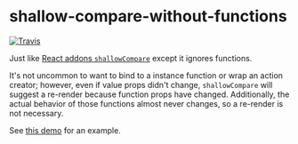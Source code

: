 # shallow-compare-without-functions

[![Travis][build-badge]][build]

Just like [React addons `shallowCompare`](https://facebook.github.io/react/docs/shallow-compare.html) except it ignores functions.

It's not uncommon to want to bind to a instance function or wrap an action creator; however, even if value props didn't change,
`shallowCompare` will suggest a re-render because function props have changed. Additionally, the actual behavior of those
functions almost never changes, so a re-render is not necessary.

See [this demo](http://shallow-compare-without-functions.surge.sh) for an example.

[build-badge]: https://img.shields.io/travis/garbles/shallow-compare-without-functions/master.svg?style=flat-square
[build]: https://travis-ci.org/garbles/shallow-compare-without-functions
